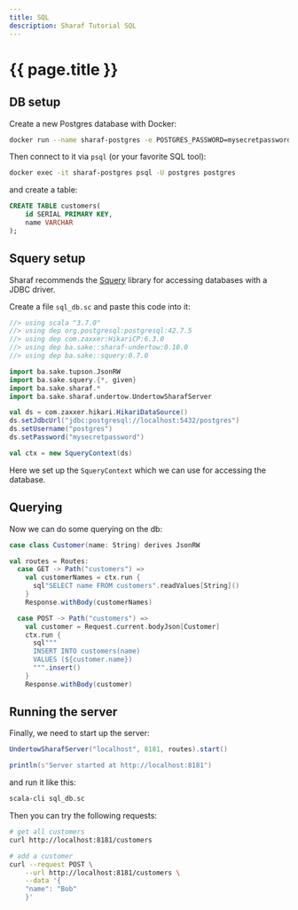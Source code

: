 ```yaml
---
title: SQL
description: Sharaf Tutorial SQL
---
```


# {{ page.title }}


## DB setup

Create a new Postgres database with Docker:
```sh
docker run --name sharaf-postgres -e POSTGRES_PASSWORD=mysecretpassword -p 5432:5432 -d postgres
```

Then connect to it via `psql` (or your favorite SQL tool):
```sh
docker exec -it sharaf-postgres psql -U postgres postgres
```
and create a table:
```sql
CREATE TABLE customers(
    id SERIAL PRIMARY KEY,
    name VARCHAR
);
```

## Squery setup
Sharaf recommends the [Squery](https://sake92.github.io/squery/) library for accessing databases with a JDBC driver.

Create a file `sql_db.sc` and paste this code into it:
```scala
//> using scala "3.7.0"
//> using dep org.postgresql:postgresql:42.7.5
//> using dep com.zaxxer:HikariCP:6.3.0
//> using dep ba.sake::sharaf-undertow:0.10.0
//> using dep ba.sake::squery:0.7.0

import ba.sake.tupson.JsonRW
import ba.sake.squery.{*, given}
import ba.sake.sharaf.*
import ba.sake.sharaf.undertow.UndertowSharafServer

val ds = com.zaxxer.hikari.HikariDataSource()
ds.setJdbcUrl("jdbc:postgresql://localhost:5432/postgres")
ds.setUsername("postgres")
ds.setPassword("mysecretpassword")

val ctx = new SqueryContext(ds)
```

Here we set up the `SqueryContext` which we can use for accessing the database.


## Querying
Now we can do some querying on the db:
```scala
case class Customer(name: String) derives JsonRW

val routes = Routes:
  case GET -> Path("customers") =>
    val customerNames = ctx.run {
      sql"SELECT name FROM customers".readValues[String]()
    }
    Response.withBody(customerNames)

  case POST -> Path("customers") =>
    val customer = Request.current.bodyJson[Customer]
    ctx.run {
      sql"""
      INSERT INTO customers(name) 
      VALUES (${customer.name})
      """.insert()
    }
    Response.withBody(customer)

```


## Running the server

Finally, we need to start up the server:
```scala
UndertowSharafServer("localhost", 8181, routes).start()

println(s"Server started at http://localhost:8181")
```

and run it like this:
```sh
scala-cli sql_db.sc 
```

Then you can try the following requests:
```sh
# get all customers
curl http://localhost:8181/customers

# add a customer
curl --request POST \
    --url http://localhost:8181/customers \
    --data '{
    "name": "Bob"
    }'
```
